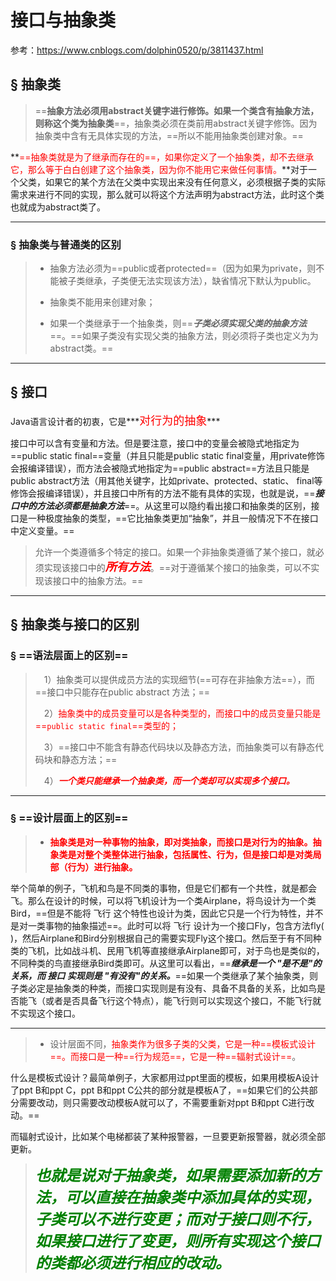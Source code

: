 # 接口与抽象类

参考：https://www.cnblogs.com/dolphin0520/p/3811437.html

## &sect; 抽象类

> ==**抽象方法必须用abstract关键字进行修饰。如果一个类含有抽象方法，则称这个类为抽象类**==，抽象类必须在类前用abstract关键字修饰。因为抽象类中含有无具体实现的方法，==所以不能用抽象类创建对象。==

**<font color='red'>==抽象类就是为了继承而存在的==，如果你定义了一个抽象类，却不去继承它，那么等于白白创建了这个抽象类，因为你不能用它来做任何事情。</font>**对于一个父类，如果它的某个方法在父类中实现出来没有任何意义，必须根据子类的实际需求来进行不同的实现，那么就可以将这个方法声明为abstract方法，此时这个类也就成为abstract类了。

------

### &sect; 抽象类与普通类的区别

> - 抽象方法必须为==public或者protected==（因为如果为private，则不能被子类继承，子类便无法实现该方法），缺省情况下默认为public。
>
> - 抽象类不能用来创建对象；
> - 如果一个类继承于一个抽象类，则==***子类必须实现父类的抽象方法***==。==如果子类没有实现父类的抽象方法，则必须将子类也定义为为abstract类。==

------

## &sect; 接口

Java语言设计者的初衷，它是***<font color='red' size=4.5>对行为的抽象</font>***

接口中可以含有变量和方法。但是要注意，接口中的变量会被隐式地指定为==public static final==变量（并且只能是public static final变量，用private修饰会报编译错误），而方法会被隐式地指定为==public abstract==方法且只能是public abstract方法（用其他关键字，比如private、protected、static、 final等修饰会报编译错误），并且接口中所有的方法不能有具体的实现，也就是说，==***接口中的方法必须都是抽象方法***==。从这里可以隐约看出接口和抽象类的区别，接口是一种极度抽象的类型，==它比抽象类更加“抽象”，并且一般情况下不在接口中定义变量。==



> 允许一个类遵循多个特定的接口。如果一个非抽象类遵循了某个接口，就必须实现该接口中的<font color='red' size=4.5>***所有方法***</font>。==对于遵循某个接口的抽象类，可以不实现该接口中的抽象方法。==

------



## &sect; 抽象类与接口的区别

### &sect; ==语法层面上的区别==

> 　1）抽象类可以提供成员方法的实现细节(==可存在非抽象方法==），而==接口中只能存在public abstract 方法；==
>
> 　2）<font color='red'>抽象类中的成员变量可以是各种类型的，而接口中的成员变量只能是==`public static final`==类型的；</font>
>
> 　3）==接口中不能含有静态代码块以及静态方法，而抽象类可以有静态代码块和静态方法；==
>
> 　4）***<font color='red'>一个类只能继承一个抽象类，而一个类却可以实现多个接口。</font>***

------

### &sect; ==设计层面上的区别==

> -  **<font color='red'>抽象类是对一种事物的抽象，即对类抽象，而接口是对行为的抽象。抽象类是对整个类整体进行抽象，包括属性、行为，但是接口却是对类局部（行为）进行抽象。</font>**

举个简单的例子，飞机和鸟是不同类的事物，但是它们都有一个共性，就是都会飞。那么在设计的时候，可以将飞机设计为一个类Airplane，将鸟设计为一个类Bird，==但是不能将 飞行 这个特性也设计为类，因此它只是一个行为特性，并不是对一类事物的抽象描述==。此时可以将 飞行 设计为一个接口Fly，包含方法fly( )，然后Airplane和Bird分别根据自己的需要实现Fly这个接口。然后至于有不同种类的飞机，比如战斗机、民用飞机等直接继承Airplane即可，对于鸟也是类似的，不同种类的鸟直接继承Bird类即可。从这里可以看出，==***继承是一个 "是不是"的关系，而 接口 实现则是 "有没有"的关系。***==如果一个类继承了某个抽象类，则子类必定是抽象类的种类，而接口实现则是有没有、具备不具备的关系，比如鸟是否能飞（或者是否具备飞行这个特点），能飞行则可以实现这个接口，不能飞行就不实现这个接口。

------

> - 设计层面不同，<font color='red'>抽象类作为很多子类的父类，它是一种==模板式设计==。而接口是一种==行为规范==，它是一种==辐射式设计==</font>。

​	什么是模板式设计？最简单例子，大家都用过ppt里面的模板，如果用模板A设计了ppt B和ppt C，ppt B和ppt C公共的部分就是模板A了，==如果它们的公共部分需要改动，则只需要改动模板A就可以了，不需要重新对ppt B和ppt C进行改动。==

​	而辐射式设计，比如某个电梯都装了某种报警器，一旦要更新报警器，就必须全部更新。

> ***<font color='green' size=5>也就是说对于抽象类，如果需要添加新的方法，可以直接在抽象类中添加具体的实现，子类可以不进行变更；而对于接口则不行，如果接口进行了变更，则所有实现这个接口的类都必须进行相应的改动。</font>***

